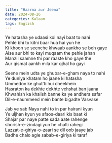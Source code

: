 ```yaml
---
title: "Haarna aur Jeena"
date: 2024-08-26
categories: Kalaam
tags: English
---
```


Ye hatasha ye udaasi koi nayi baat to nahi  
Pehle bhi to kitni baar hua hai yun he  
Ki khoon se seenche khwaab aankho se beh gaye  
Aise aur bhi to kayi muqaam the pehle jahan  
Manzil saamne thi par raaste kho gaye the  
Aur qismat aankh mila kar ojhal ho gayi  

Seene mein udta ye ghubar-e-gham naya to nahi  
Ye duniya khatam ho jaane ki hatasha  
Ummedon ke ghut'ti hui cheekhein  
Hasraton ka dekhte dekhte vehshat ban jaana  
Khwahish ka khalish banne ka ye andhera safar  
Dil-e-naummeed mein bante bigadte Vasvase  

Jab ye sab Naya nahi to in par hairani kyun  
Ye uljhan kyun ye afsos-daari kis baat ki  
Shajar par naye patte sada aate rahenge  
shorish-e-zindagi yun he chalti rahegi  
Lazzat-e-giriya-o-zaari se dil oob jaaye jab  
Badhe chalo agle sabab-e-giriya ki taraf  
